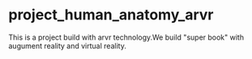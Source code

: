# project_human_anatomy_arvr
This is a project build with arvr technology.We build "super book" with augument reality and virtual reality.
